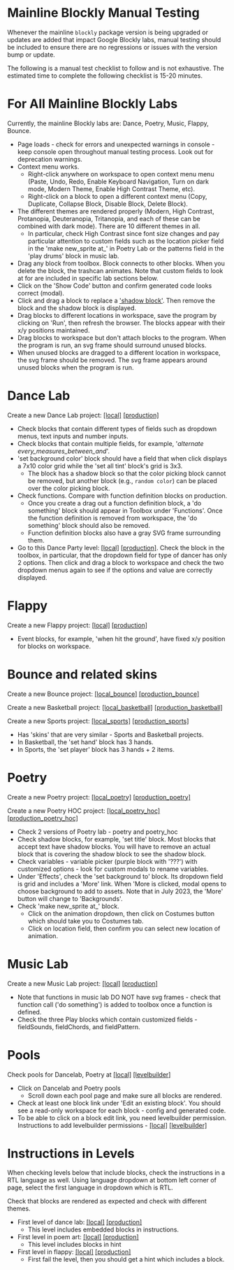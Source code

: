 # Mainline Blockly Manual Testing
Whenever the mainline `blockly` package version is being upgraded or updates are added that impact Google Blockly labs, manual testing should be included to ensure there are no regressions or issues with the version bump or update.

The following is a manual test checklist to follow and is not exhaustive. The estimated time to complete the following checklist is 15-20 minutes.

# For All Mainline Blockly Labs
Currently, the mainline Blockly labs are: Dance, Poetry, Music, Flappy, Bounce.
- Page loads - check for errors and unexpected warnings in console - keep console open throughout manual testing process. Look out for deprecation warnings.
- Context menu works.
    - Right-click anywhere on workspace to open context menu menu (Paste, Undo, Redo, Enable Keyboard Navigation, Turn on dark mode, Modern Theme, Enable High Contrast Theme, etc).
    - Right-click on a block to open a different context menu (Copy, Duplicate, Collapse Block, Disable Block, Delete Block).
- The different themes are rendered properly (Modern, High Contrast, Protanopia, Deuteranopia, Tritanopia, and each of these can be combined with dark mode). There are 10 different themes in all.
    - In particular, check High Contrast since font size changes and pay particular attention to custom fields such as the location picker field in the 'make new_sprite at_' in Poetry Lab or the patterns field in the 'play drums' block in music lab.
- Drag any block from toolbox. Block connects to other blocks. When you delete the block, the trashcan animates. Note that custom fields to look at for are included in specific lab sections below.
- Click on the 'Show Code' button and confirm generated code looks correct (modal).
- Click and drag a block to replace a ['shadow block'](https://developers.google.com/blockly/guides/configure/web/toolbox#shadow_blocks). Then remove the block and the shadow block is displayed.
- Drag blocks to different locations in workspace, save the program by clicking on 'Run', then refresh the browser. The blocks appear with their x/y positions maintained.
- Drag blocks to workspace but don't attach blocks to the program. When the program is run, an svg frame should surround unused blocks.
- When unused blocks are dragged to a different location in workspace, the svg frame should be removed. The svg frame appears around unused blocks when the program is run.

# Dance Lab
Create a new Dance Lab project: [[local]](http://studio.code.org.localhost:3000/projects/dance/new) [[production]](https://studio.code.org/projects/dance/new)
- Check blocks that contain different types of fields such as dropdown menus, text inputs and number inputs.
- Check blocks that contain multiple fields, for example,  '_alternate every_measures_between_and_'.
- 'set background color' block should have a field that when click displays a 7x10 color grid while the 'set all tint' block's grid is 3x3.
    - The block has a shadow block so that the color picking block cannot be removed, but another block (e.g., `random color`) can be placed over the color picking block.
- Check functions. Compare with function definition blocks on production.
    - Once you create a drag out a function definition block, a 'do something' block should appear in Toolbox under 'Functions'. Once the function definition is removed from workspace, the 'do something' block should also be removed.
    - Function definition blocks also have a gray SVG frame surrounding them.
- Go to this Dance Party level: [[local]](http://studio.code.org.localhost:3000/s/dance-2019/lessons/1/levels/1) [[production]](https://studio.code.org/s/dance-2019/lessons/1/levels/1).
Check the block in the toolbox, in particular, that the dropdown field for type of dancer has only 2 options. Then click and drag a block to workspace and check the two dropdown menus again to see if the options and value are correctly displayed.

# Flappy
Create a new Flappy project: [[local]](http://studio.code.org.localhost:3000/projects/flappy/new) [[production]](https://studio.code.org/projects/flappy/new)
- Event blocks, for example, 'when hit the ground', have fixed x/y position for blocks on workspace.

# Bounce and related skins
Create a new Bounce project: [[local_bounce]](http://studio.code.org.localhost:3000/projects/bounce/new) [[production_bounce]](https://studio.code.org/projects/bounce/new)

Create a new Basketball project: [[local_basketball]](http://studio.code.org.localhost:3000/projects/basketball/new) [[production_basketball]](https://studio.code.org/projects/basketball/new)

Create a new Sports project: [[local_sports]](http://studio.code.org.localhost:3000/projects/sports/new) [[production_sports]](https://studio.code.org/projects/sports/new)
- Has 'skins' that are very similar - Sports and Basketball projects.
- In Basketball, the 'set hand' block has 3 hands.
- In Sports, the 'set player' block has 3 hands + 2 items.

# Poetry
Create a new Poetry project: [[local_poetry]](http://studio.code.org.localhost:3000/projects/poetry/new) [[production_poetry]](https://studio.code.org/projects/poetry/new)

Create a new Poetry HOC project: [[local_poetry_hoc]](http://studio.code.org.localhost:3000/projects/poetry_hoc/new) [[production_poetry_hoc]](https://studio.code.org/projects/poetry_hoc/new)
- Check 2 versions of Poetry lab - poetry and poetry_hoc
- Check shadow blocks, for example, 'set title' block. Most blocks that accept text have shadow blocks. You will have to remove an actual block that is covering the shadow block to see the shadow block.
- Check variables - variable picker (purple block with '???') with customized options - look for custom modals to rename variables.
- Under 'Effects', check the 'set background to' block. Its dropdown field is grid and includes a 'More' link. When 'More is clicked, modal opens to choose background to add to assets. Note that in July 2023, the 'More' button will change to 'Backgrounds'.
- Check 'make new_sprite at_' block.
    - Click on the animation dropdown, then click on Costumes button which should take you to Costumes tab.
    - Click on location field, then confirm you can select new location of animation.


# Music Lab
Create a new Music Lab project: [[local]](http://studio.code.org.localhost:3000/projects/music/new) [[production]](https://studio.code.org/projects/music/new)
- Note that functions in music lab DO NOT have svg frames - check that function call ('do something') is added to toolbox once a function is defined.
- Check the three Play blocks which contain customized fields - fieldSounds, fieldChords, and fieldPattern.

# Pools
Check pools for Dancelab, Poetry at [[local]](http://studio.code.org.localhost:3000/pools) [[levelbuilder]](https://levelbuilder-studio.code.org/pools)
- Click on Dancelab and Poetry pools
    - Scroll down each pool page and make sure all blocks are rendered.
- Check at least one block link under 'Edit an existing block'. You should see a read-only workspace for each block - config and generated code.
- To be able to click on a block edit link, you need levelbuilder permission. Instructions to add levelbuilder permissions - [[local]](https://docs.google.com/presentation/d/1mEcbvOkACycBl9-yj5O8YoE6a7LuuinG4iYg0AWKgnc/edit#slide=id.g1029aa55fcd_0_28) [[levelbuilder]](https://docs.google.com/presentation/d/1mEcbvOkACycBl9-yj5O8YoE6a7LuuinG4iYg0AWKgnc/edit#slide=id.g1029aa55fcd_0_37)

# Instructions in Levels
When checking levels below that include blocks, check the instructions in a RTL language as well. Using language dropdown at bottom left corner of page, select the first language in dropdown which is RTL.

Check that blocks are rendered as expected and check with different themes.

- First level of dance lab: [[local]](http://studio.code.org.localhost:3000/s/dance-2019/lessons/1/levels/1) [[production]](https://studio.code.org/s/dance-2019/lessons/1/levels/1)
    - This level includes embedded blocks in instructions.
- First level in poem art: [[local]](http://studio.code.org.localhost:3000/s/poem-art-2021/lessons/1/levels/1) [[production]](https://studio.code.org/s/poem-art-2021/lessons/1/levels/1)
    - This level includes blocks in hint
- First level in flappy: [[local]](http://studio.code.org.localhost:3000/s/flappy/1) [[production]](https://studio.code.org/s/flappy/1)
    - First fail the level, then you should get a hint which includes a block.
